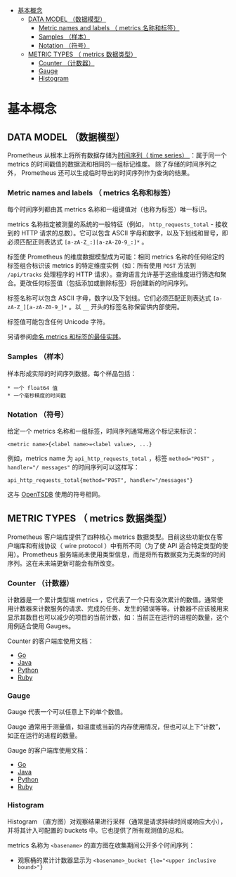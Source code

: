 <!-- TOC depthFrom:1 depthTo:6 withLinks:1 updateOnSave:1 orderedList:0 -->

- [基本概念](#基本概念)
	- [DATA MODEL （数据模型）](#data-model-数据模型)
		- [Metric names and labels （ metrics 名称和标签）](#metric-names-and-labels-metrics-名称和标签)
		- [Samples （样本）](#samples-样本)
		- [Notation （符号）](#notation-符号)
	- [METRIC TYPES （ metrics 数据类型）](#metric-types-metrics-数据类型)
		- [Counter （计数器）](#counter-计数器)
		- [Gauge](#gauge)
		- [Histogram](#histogram)

<!-- /TOC -->

# 基本概念

## DATA MODEL （数据模型）

Prometheus 从根本上将所有数据存储为[时间序列（ time series） ](http://en.wikipedia.org/wiki/Time_series)：属于同一个 metrics 的时间戳值的数据流和相同的一组标记维度。 除了存储的时间序列之外， Prometheus 还可以生成临时导出的时间序列作为查询的结果。

### Metric names and labels （ metrics 名称和标签）

每个时间序列都由其 metrics 名称和一组键值对（也称为标签）唯一标识。

metrics 名称指定被测量的系统的一般特征（例如， `http_requests_total` - 接收到的 HTTP 请求的总数）。它可以包含 ASCII 字母和数字，以及下划线和冒号，即必须匹配正则表达式 `[a-zA-Z_:][a-zA-Z0-9_:]*` 。

标签使 Prometheus 的维度数据模型成为可能：相同 metrics 名称的任何给定的标签组合标识该 metrics 的特定维度实例（如：所有使用 `POST` 方法到 `/api/tracks` 处理程序的 HTTP 请求）。查询语言允许基于这些维度进行筛选和聚合。更改任何标签值（包括添加或删除标签）将创建新的时间序列。

标签名称可以包含 ASCII 字母，数字以及下划线。它们必须匹配正则表达式 `[a-zA-Z_][a-zA-Z0-9_]*` 。以 `__` 开头的标签名称保留供内部使用。

标签值可能包含任何 Unicode 字符。

另请参阅[命名 metrics 和标签的最佳实践](https://prometheus.io/docs/practices/naming/)。

### Samples （样本）

样本形成实际的时间序列数据。每个样品包括：

    * 一个 float64 值
    * 一个毫秒精度的时间戳

### Notation （符号）

给定一个 metrics 名称和一组标签，时间序列通常用这个标记来标识：

```
<metric name>{<label name>=<label value>, ...}
```

例如，metrics name 为 `api_http_requests_total` ，标签 `method="POST"` ， `handler="/ messages"` 的时间序列可以这样写：

```
api_http_requests_total{method="POST", handler="/messages"}
```

这与 [OpenTSDB](http://opentsdb.net/) 使用的符号相同。

## METRIC TYPES （ metrics 数据类型）

Prometheus 客户端库提供了四种核心 metrics 数据类型。目前这些功能仅在客户端库和有线协议（ wire protocol ）中有所不同（为了使 API 适合特定类型的使用）。Prometheus 服务端尚未使用类型信息，而是将所有数据变为无类型的时间序列。这在未来端更新可能会有所改变。

### Counter （计数器）

计数器是一个累计类型端 metrics ，它代表了一个只有没次累计的数值。通常使用计数器来计数服务的请求、完成的任务、发生的错误等等。计数器不应该被用来显示其数目也可以减少的项目的当前计数，如：当前正在运行的进程的数量，这个用例适合使用 Gauges。

Counter 的客户端库使用文档：

* [Go](http://godoc.org/github.com/prometheus/client_golang/prometheus#Counter)
* [Java](https://github.com/prometheus/client_java/blob/master/simpleclient/src/main/java/io/prometheus/client/Counter.java)
* [Python](https://github.com/prometheus/client_python#counter)
* [Ruby](https://github.com/prometheus/client_ruby#counter)

### Gauge

Gauge 代表一个可以任意上下的单个数值。

Gauge 通常用于测量值，如温度或当前的内存使用情况，但也可以上下“计数”，如正在运行的进程的数量。

Gauge 的客户端库使用文档：

* [Go](http://godoc.org/github.com/prometheus/client_golang/prometheus#Gauge)
* [Java](https://github.com/prometheus/client_java/blob/master/simpleclient/src/main/java/io/prometheus/client/Gauge.java)
* [Python](https://github.com/prometheus/client_python#gauge)
* [Ruby](https://github.com/prometheus/client_ruby#gauge)

### Histogram

Histogram （直方图）对观察结果进行采样（通常是请求持续时间或响应大小），并将其计入可配置的 buckets 中。它也提供了所有观测值的总和。

metrics 名称为 `<basename>` 的直方图在收集期间公开多个时间序列：

* 观察桶的累计计数器显示为 `<basename>_bucket {le="<upper inclusive bound>"}`